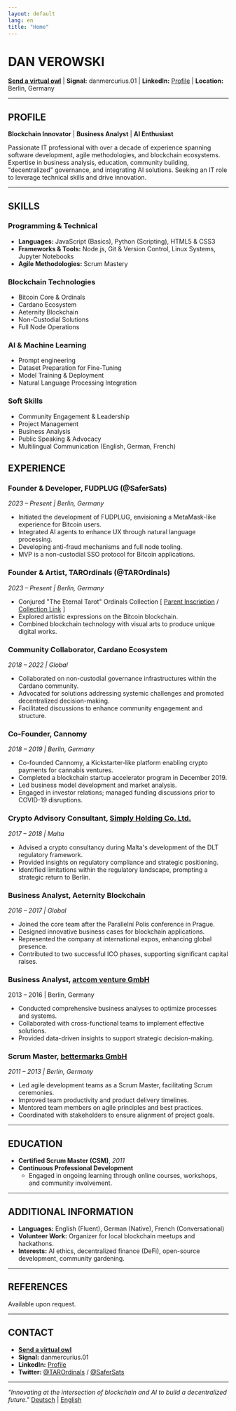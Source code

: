 ```yaml
---
layout: default
lang: en
title: "Home"
---
```


# **DAN VEROWSKI**

**[Send a virtual owl](mailto:an@moonity.org)** | **Signal:** danmercurius.01 | **LinkedIn:** [Profile](https://www.linkedin.com/in/dan-v-89120511) | **Location:** Berlin, Germany

---

## **PROFILE**

**Blockchain Innovator** | **Business Analyst** | **AI Enthusiast**

Passionate IT professional with over a decade of experience spanning software development, agile methodologies, and blockchain ecosystems. Expertise in business analysis, education, community building, "decentralized" governance, and integrating AI solutions. Seeking an IT role to leverage technical skills and drive innovation.

---

## **SKILLS**

### **Programming & Technical**

- **Languages:** JavaScript (Basics), Python (Scripting), HTML5 & CSS3
- **Frameworks & Tools:** Node.js, Git & Version Control, Linux Systems, Jupyter Notebooks
- **Agile Methodologies:** Scrum Mastery

### **Blockchain Technologies**

- Bitcoin Core & Ordinals
- Cardano Ecosystem
- Aeternity Blockchain
- Non-Custodial Solutions
- Full Node Operations

### **AI & Machine Learning**

- Prompt engineering
- Dataset Preparation for Fine-Tuning
- Model Training & Deployment
- Natural Language Processing Integration

### **Soft Skills**

- Community Engagement & Leadership
- Project Management
- Business Analysis
- Public Speaking & Advocacy
- Multilingual Communication (English, German, French)


## **EXPERIENCE**

### **Founder & Developer, FUDPLUG (@SaferSats)**
*2023 – Present | Berlin, Germany*

- Initiated the development of FUDPLUG, envisioning a MetaMask-like experience for Bitcoin users.
- Integrated AI agents to enhance UX through natural language processing.
- Developing anti-fraud mechanisms and full node tooling.
- MVP is a non-custodial SSO protocol for Bitcoin applications.

### **Founder & Artist, TAROrdinals (@TAROrdinals)**  
*2023 – Present | Berlin, Germany*

- Conjured "The Eternal Tarot" Ordinals Collection [ [Parent Inscription](https://ordinals.com/inscription/69027003) / [Collection Link](https://magiceden.io/ordinals/marketplace/the-eternal-tarot) ]
- Explored artistic expressions on the Bitcoin blockchain.
- Combined blockchain technology with visual arts to produce unique digital works.

### **Community Collaborator, Cardano Ecosystem**  
*2018 – 2022 | Global*

- Collaborated on non-custodial governance infrastructures within the Cardano community.
- Advocated for solutions addressing systemic challenges and promoted decentralized decision-making.
- Facilitated discussions to enhance community engagement and structure.

### **Co-Founder, Cannomy**  
*2018 – 2019 | Berlin, Germany*

- Co-founded Cannomy, a Kickstarter-like platform enabling crypto payments for cannabis ventures.
- Completed a blockchain startup accelerator program in December 2019.
- Led business model development and market analysis.
- Engaged in investor relations; managed funding discussions prior to COVID-19 disruptions.

### **Crypto Advisory Consultant, [Simply Holding Co. Ltd.](https://www.linkedin.com/company/simply-holding-co-ltd-/)**
*2017 – 2018 | Malta*

- Advised a crypto consultancy during Malta's development of the DLT regulatory framework.
- Provided insights on regulatory compliance and strategic positioning.
- Identified limitations within the regulatory landscape, prompting a strategic return to Berlin.

### **Business Analyst, Aeternity Blockchain**  
*2016 – 2017 | Global*

- Joined the core team after the Parallelní Polis conference in Prague.
- Designed innovative business cases for blockchain applications.
- Represented the company at international expos, enhancing global presence.
- Contributed to two successful ICO phases, supporting significant capital raises.

### **Business Analyst, [artcom venture GmbH](https://www.linkedin.com/company/artcom-venture-gmbh/)**
2013 – 2016 | Berlin, Germany

- Conducted comprehensive business analyses to optimize processes and systems.
- Collaborated with cross-functional teams to implement effective solutions.
- Provided data-driven insights to support strategic decision-making.

### **Scrum Master, [bettermarks GmbH](https://www.linkedin.com/company/bettermarks-gmbh/)**  
*2011 – 2013 | Berlin, Germany*

- Led agile development teams as a Scrum Master, facilitating Scrum ceremonies.
- Improved team productivity and product delivery timelines.
- Mentored team members on agile principles and best practices.
- Coordinated with stakeholders to ensure alignment of project goals.

---

## **EDUCATION**

- **Certified Scrum Master (CSM)**, *2011*
- **Continuous Professional Development**
  - Engaged in ongoing learning through online courses, workshops, and community involvement.

---

## **ADDITIONAL INFORMATION**

- **Languages:** English (Fluent), German (Native), French (Conversational)
- **Volunteer Work:** Organizer for local blockchain meetups and hackathons.
- **Interests:** AI ethics, decentralized finance (DeFi), open-source development, community gardening.

---

## **REFERENCES**

Available upon request.

---

## **CONTACT**

- **[Send a virtual owl](mailto:an@moonity.org)**
- **Signal:** danmercurius.01
- **LinkedIn:** [Profile](https://www.linkedin.com/in/dan-v-89120511)
- **Twitter:** [@TAROrdinals](https://twitter.com/TAROrdinals) / [@SaferSats](https://twitter.com/SaferSats)

---

*"Innovating at the intersection of blockchain and AI to build a decentralized future."*
[Deutsch](../de/) | [English](./)

